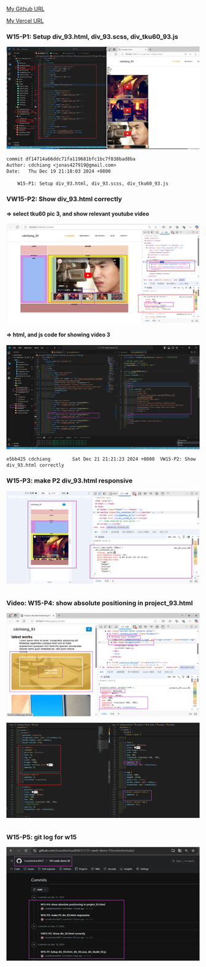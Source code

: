 [My Github URL](https://github.com/JonasReinhard0427/1131-sweb-demo-93)

[My Vercel URL](https://1131-sweb-demo-93.vercel.app/)

### W15-P1: Setup div_93.html, div_93.scss, div_tku60_93.js

![](w15-p1.png)

```
commit df14714a66ddc71fa119681bfc1bc7f838bad8ba
Author: cdchiang <jonas427919@gmail.com>
Date:   Thu Dec 19 21:18:03 2024 +0800

    W15-P1: Setup div_93.html, div_93.scss, div_tku60_93.js
```

### VW15-P2: Show div_93.html correctly

#### => select tku60 pic 3, and show relevant youtube video

![](w15-p2-1.png)

#### => html, and js code for showing video 3

![](w15-p2-2.png)

```
e5bb425 cdchiang        Sat Dec 21 21:21:23 2024 +0800  VW15-P2: Show div_93.html correctly
```

### W15-P3: make P2 div_93.html responsive

![](w15-p3.png)

```

```

### Video: W15-P4: show absolute positioning in project_93.html

![](w15-p4-1.png)

![](w15-p4-2.png)

```

```

### W15-P5: git log for w15

![](w15-logs.png)
